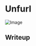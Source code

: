 # Unfurl
![Image](https://github.com/user-attachments/assets/95aef574-bae7-46c2-aab7-d6b2b50bc989)

## Writeup
